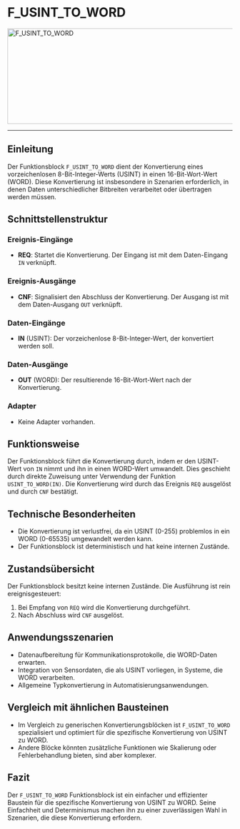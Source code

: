 # F_USINT_TO_WORD

<img width="1454" height="214" alt="F_USINT_TO_WORD" src="https://github.com/user-attachments/assets/a587789a-c16b-4b4c-a09f-643a2e300dcf" />

* * * * * * * * * *
## Einleitung
Der Funktionsblock `F_USINT_TO_WORD` dient der Konvertierung eines vorzeichenlosen 8-Bit-Integer-Werts (USINT) in einen 16-Bit-Wort-Wert (WORD). Diese Konvertierung ist insbesondere in Szenarien erforderlich, in denen Daten unterschiedlicher Bitbreiten verarbeitet oder übertragen werden müssen.

## Schnittstellenstruktur

### **Ereignis-Eingänge**
- **REQ**: Startet die Konvertierung. Der Eingang ist mit dem Daten-Eingang `IN` verknüpft.

### **Ereignis-Ausgänge**
- **CNF**: Signalisiert den Abschluss der Konvertierung. Der Ausgang ist mit dem Daten-Ausgang `OUT` verknüpft.

### **Daten-Eingänge**
- **IN** (USINT): Der vorzeichenlose 8-Bit-Integer-Wert, der konvertiert werden soll.

### **Daten-Ausgänge**
- **OUT** (WORD): Der resultierende 16-Bit-Wort-Wert nach der Konvertierung.

### **Adapter**
- Keine Adapter vorhanden.

## Funktionsweise
Der Funktionsblock führt die Konvertierung durch, indem er den USINT-Wert von `IN` nimmt und ihn in einen WORD-Wert umwandelt. Dies geschieht durch direkte Zuweisung unter Verwendung der Funktion `USINT_TO_WORD(IN)`. Die Konvertierung wird durch das Ereignis `REQ` ausgelöst und durch `CNF` bestätigt.

## Technische Besonderheiten
- Die Konvertierung ist verlustfrei, da ein USINT (0-255) problemlos in ein WORD (0-65535) umgewandelt werden kann.
- Der Funktionsblock ist deterministisch und hat keine internen Zustände.

## Zustandsübersicht
Der Funktionsblock besitzt keine internen Zustände. Die Ausführung ist rein ereignisgesteuert:
1. Bei Empfang von `REQ` wird die Konvertierung durchgeführt.
2. Nach Abschluss wird `CNF` ausgelöst.

## Anwendungsszenarien
- Datenaufbereitung für Kommunikationsprotokolle, die WORD-Daten erwarten.
- Integration von Sensordaten, die als USINT vorliegen, in Systeme, die WORD verarbeiten.
- Allgemeine Typkonvertierung in Automatisierungsanwendungen.

## Vergleich mit ähnlichen Bausteinen
- Im Vergleich zu generischen Konvertierungsblöcken ist `F_USINT_TO_WORD` spezialisiert und optimiert für die spezifische Konvertierung von USINT zu WORD.
- Andere Blöcke könnten zusätzliche Funktionen wie Skalierung oder Fehlerbehandlung bieten, sind aber komplexer.

## Fazit
Der `F_USINT_TO_WORD` Funktionsblock ist ein einfacher und effizienter Baustein für die spezifische Konvertierung von USINT zu WORD. Seine Einfachheit und Determinismus machen ihn zu einer zuverlässigen Wahl in Szenarien, die diese Konvertierung erfordern.
